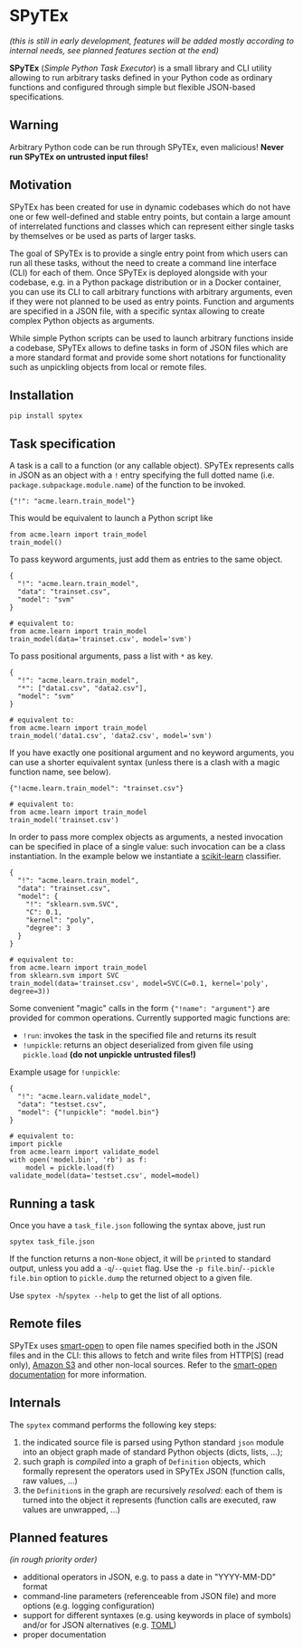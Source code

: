 SPyTEx
======

_(this is still in early development, features will be added mostly according
to internal needs, see planned features section at the end)_

**SPyTEx** (_Simple Python Task Executor_) is a small library and CLI utility
allowing to run arbitrary tasks defined in your Python code as ordinary
functions and configured through simple but flexible JSON-based specifications.

Warning
-------

Arbitrary Python code can be run through SPyTEx, even malicious!
**Never run SPyTEx on untrusted input files!**

Motivation
----------

SPyTEx has been created for use in dynamic codebases which do not have one or
few well-defined and stable entry points, but contain a large amount of
interrelated functions and classes which can represent either single tasks by
themselves or be used as parts of larger tasks.

The goal of SPyTEx is to provide a single entry point from which users can run
all these tasks, without the need to create a command line interface (CLI) for
each of them. Once SPyTEx is deployed alongside with your codebase, e.g. in a
Python package distribution or in a Docker container, you can use its CLI to
call arbitrary functions with arbitrary arguments, even if they were not
planned to be used as entry points. Function and arguments are specified in a
JSON file, with a specific syntax allowing to create complex Python objects as
arguments.

While simple Python scripts can be used to launch arbitrary functions inside a
codebase, SPyTEx allows to define tasks in form of JSON files which are a more
standard format and provide some short notations for functionality such as
unpickling objects from local or remote files.

Installation
------------

```
pip install spytex
```

Task specification
------------------

A task is a call to a function (or any callable object). SPyTEx represents
calls in JSON as an object with a `!` entry specifying the full dotted name
(i.e. `package.subpackage.module.name`) of the function to be invoked.

```
{"!": "acme.learn.train_model"}
```

This would be equivalent to launch a Python script like

```
from acme.learn import train_model
train_model()
```

To pass keyword arguments, just add them as entries to the same object.

```
{
  "!": "acme.learn.train_model",
  "data": "trainset.csv",
  "model": "svm"
}

# equivalent to:
from acme.learn import train_model
train_model(data='trainset.csv', model='svm')
```

To pass positional arguments, pass a list with `*` as key.

```
{
  "!": "acme.learn.train_model",
  "*": ["data1.csv", "data2.csv"],
  "model": "svm"
}

# equivalent to:
from acme.learn import train_model
train_model('data1.csv', 'data2.csv', model='svm')
```

If you have exactly one positional argument and no keyword arguments, you can
use a shorter equivalent syntax (unless there is a clash with a magic function
name, see below).

```
{"!acme.learn.train_model": "trainset.csv"}

# equivalent to:
from acme.learn import train_model
train_model('trainset.csv')
```

In order to pass more complex objects as arguments, a nested invocation can be
specified in place of a single value: such invocation can be a class
instantiation. In the example below we instantiate a [scikit-learn] classifier.

```
{
  "!": "acme.learn.train_model",
  "data": "trainset.csv",
  "model": {
    "!": "sklearn.svm.SVC",
    "C": 0.1,
    "kernel": "poly",
    "degree": 3
  }
}

# equivalent to:
from acme.learn import train_model
from sklearn.svm import SVC
train_model(data='trainset.csv', model=SVC(C=0.1, kernel='poly', degree=3))
```

Some convenient "magic" calls in the form `{"!name": "argument"}` are provided
for common operations. Currently supported magic functions are:

- `!run`: invokes the task in the specified file and returns its result
- `!unpickle`: returns an object deserialized from given file using
  `pickle.load` **(do not unpickle untrusted files!)**

Example usage for `!unpickle`:

```
{
  "!": "acme.learn.validate_model",
  "data": "testset.csv",
  "model": {"!unpickle": "model.bin"}
}

# equivalent to:
import pickle
from acme.learn import validate_model
with open('model.bin', 'rb') as f:
    model = pickle.load(f)
validate_model(data='testset.csv', model=model)
```

Running a task
--------------

Once you have a `task_file.json` following the syntax above, just run

```
spytex task_file.json
```

If the function returns a non-`None` object, it will be `print`ed to standard
output, unless you add a `-q`/`--quiet` flag. Use the `-p file.bin`/`--pickle
file.bin` option to `pickle.dump` the returned object to a given file.

Use `spytex -h`/`spytex --help` to get the list of all options.

Remote files
------------

SPyTEx uses [smart-open] to open file names specified both in the JSON files
and in the CLI: this allows to fetch and write files from HTTP[S] (read only),
[Amazon S3] and other non-local sources. Refer to the
[smart-open documentation][smart-open] for more information.

Internals
---------

The `spytex` command performs the following key steps:

1. the indicated source file is parsed using Python standard `json` module into
   an object graph made of standard Python objects (dicts, lists, ...);
2. such graph is _compiled_ into a graph of `Definition` objects, which
   formally represent the operators used in SPyTEx JSON (function calls, raw
   values, ...)
3. the `Definition`s in the graph are recursively _resolved_: each of them is
   turned into the object it represents (function calls are executed, raw
   values are unwrapped, ...)

Planned features
----------------

_(in rough priority order)_

- additional operators in JSON, e.g. to pass a date in "YYYY-MM-DD" format
- command-line parameters (referenceable from JSON file) and more options (e.g.
  logging configuration)
- support for different syntaxes (e.g. using keywords in place of symbols)
  and/or for JSON alternatives (e.g. [TOML])
- proper documentation

[scikit-learn]: https://scikit-learn.org/
[smart-open]: https://pypi.org/project/smart-open/
[Amazon S3]: https://aws.amazon.com/s3/
[TOML]: https://github.com/toml-lang/toml
